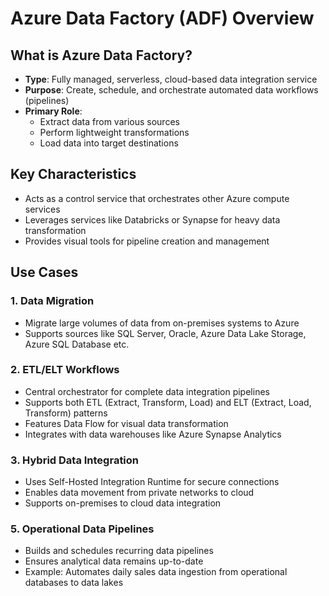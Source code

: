 # Azure Data Factory (ADF) Overview

## What is Azure Data Factory?
- **Type**: Fully managed, serverless, cloud-based data integration service
- **Purpose**: Create, schedule, and orchestrate automated data workflows (pipelines)
- **Primary Role**: 
  - Extract data from various sources
  - Perform lightweight transformations
  - Load data into target destinations

## Key Characteristics
- Acts as a control service that orchestrates other Azure compute services
- Leverages services like Databricks or Synapse for heavy data transformation
- Provides visual tools for pipeline creation and management

## Use Cases

### 1. Data Migration
- Migrate large volumes of data from on-premises systems to Azure
- Supports sources like SQL Server, Oracle, Azure Data Lake Storage, Azure SQL Database etc.

### 2. ETL/ELT Workflows
- Central orchestrator for complete data integration pipelines
- Supports both ETL (Extract, Transform, Load) and ELT (Extract, Load, Transform) patterns
- Features Data Flow for visual data transformation
- Integrates with data warehouses like Azure Synapse Analytics

### 3. Hybrid Data Integration
- Uses Self-Hosted Integration Runtime for secure connections
- Enables data movement from private networks to cloud
- Supports on-premises to cloud data integration

### 5. Operational Data Pipelines
- Builds and schedules recurring data pipelines
- Ensures analytical data remains up-to-date
- Example: Automates daily sales data ingestion from operational databases to data lakes
